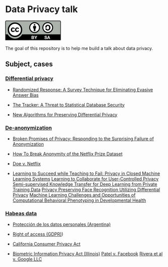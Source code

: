 # Data Privacy talk

![Creative Commons Attribution-ShareAlike 4.0 International](cc-by-sa.svg)

The goal of this repository is to help me build a talk about data privacy.

## Subject, cases

### [Differential privacy](https://en.wikipedia.org/wiki/Differential_privacy)

* [Randomized Response: A Survey Technique for Eliminating Evasive Answer Bias](https://www.tandfonline.com/doi/abs/10.1080/01621459.1965.10480775)

* [The Tracker: A Threat to Statistical Database Security](http://www.dbis.informatik.hu-berlin.de/fileadmin/lectures/SS2011/VL_Privacy/Tracker1.pdf)

* [New Algorithms for Preserving Differential Privacy](http://reports-archive.adm.cs.cmu.edu/anon/anon/home/ftp/2010/CMU-CS-10-135.pdf)

### [De-anonymization](https://en.wikipedia.org/wiki/Data_re-identification)

* [Broken Promises of Privacy: Responding to the Surprising Failure of Anonymization](https://papers.ssrn.com/sol3/papers.cfm?abstract_id=1450006)

* [How To Break Anonymity of the Netflix Prize Dataset](https://arxiv.org/abs/cs/0610105)

* [Doe v. Netflix](https://www.wired.com/images_blogs/threatlevel/2009/12/doe-v-netflix.pdf)

* [Learning to Succeed while Teaching to Fail: Privacy in Closed Machine Learning Systems](https://arxiv.org/abs/1705.08197)
  [Learning to Collaborate for User-Controlled Privacy](https://arxiv.org/abs/1805.07410)
  [Semi-supervised Knowledge Transfer for Deep Learning from Private Training Data](https://arxiv.org/abs/1610.05755)
  [Privacy Preserving Face Recognition Utilizing Differential Privacy](https://arxiv.org/abs/2005.10486)
  [Machine Learning Challenges and Opportunities of Computational Behavioral Phenotyping in Developmental Health](https://tv.vera.com.uy/video/54702)

### [Habeas data](https://en.wikipedia.org/wiki/Habeas_data)

* [Protección de los datos personales (Argentina)](http://servicios.infoleg.gob.ar/infolegInternet/anexos/60000-64999/64790/norma.htm)

* [Right of access (GDPR)](https://gdpr-info.eu/art-15-gdpr/))

* [California Consumer Privacy Act](https://oag.ca.gov/privacy/ccpa)

* [Biometric Information Privacy Act (Illinois)](http://www.ilga.gov/legislation/ilcs/ilcs3.asp?ActID=3004&ChapterID=57)
  [Patel v. Facebook](https://cases.justia.com/federal/appellate-courts/ca9/18-15982/18-15982-2019-08-08.pdf?ts=1565283704)
  [Rivera et al v. Google LLC](https://law.justia.com/cases/federal/district-courts/illinois/ilndce/1:2016cv02714/323329/207/)
